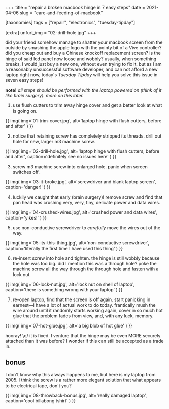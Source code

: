 +++
title = "repair a broken macbook hinge in 7 easy steps"
date = 2021-04-06
slug = "care-and-feeding-of-macbook"

[taxonomies]
tags = ["repair", "electronics", "tuesday-tipday"]

[extra]
unfurl_img = "02-drill-hole.jpg"
+++

did your friend somehow manage to shatter your macbook screen from the outside by smashing the apple logo with the pointy bit of a Vive controller? did you cheap out and buy a Chinese knockoff replacement screen? is the hinge of said lcd panel now loose and wobbly? usually, when something breaks, I would just buy a new one, without even trying to fix it. but as I am a reasonably unsuccessful software developer, and can not afford a new laptop right now, today's _Tuesday Tipday_ will help you solve this issue in seven easy steps!

<!-- more -->

**note!** _all steps should be performed with the laptop powered on (think of it like brain surgery). more on this later._

1. use flush cutters to trim away hinge cover and get a better look at what is going on.

{{
  img(
    img='01-trim-cover.jpg',
    alt='laptop hinge with flush cutters, before and after'
  )
}}

2. notice that retaining screw has completely stripped its threads. drill out hole for new, larger m3 machine screw.

{{
  img(
    img='02-drill-hole.jpg',
    alt='laptop hinge with flush cutters, before and after',
    caption='definitely see no issues here'
  )
}}

3. screw m3 machine screw into enlarged hole. panic when screen switches off.

{{
  img(
    img='03-it-broke.jpg',
    alt='screwdriver and blank laptop screen',
    caption='danger!'
  )
}}

4. luckily we caught that early (brain surgery)! remove screw and find that pan head was crushing very, very, tiny, delicate power and data wires.

{{
  img(
    img='04-crushed-wires.jpg',
    alt='crushed power and data wires',
    caption='yikes!'
  )
}}

5. use non-conductive screwdriver to _carefully_ move the wires out of the way.

{{
  img(
    img='05-its-this-thing.jpg',
    alt='non-conductive screwdriver',
    caption='literally the first time I have used this thing'
  )
}}

6. re-insert screw into hole and tighten. the hinge is still wobbly because the hole was too big. did I mention this was a through hole? poke the machine screw all the way through the through hole and fasten with a lock nut.

{{
  img(
    img='06-lock-nut.jpg',
    alt='lock nut on shell of laptop',
    caption='there is something wrong with your laptop'
  )
}}

7. re-open laptop, find that the screen is off again. start panicking in earnest—I have a lot of actual work to do today. frantically mush the wire around until it randomly starts working again, cover in so much hot glue that the problem fades from view, and, with any luck, memory.

{{
  img(
    img='07-hot-glue.jpg',
    alt='a big blob of hot glue'
  )
}}

hooray! \o/ it is fixed. I venture that the hinge may be even MORE securely attached than it was before? I wonder if this can still be accepted as a trade in.

## bonus

I don't know why this always happens to me, but here is my laptop from 2005. I think the screw is a rather more elegant solution that what appears to be electrical tape, don't you?

{{
  img(
    img='08-throwback-bonus.jpg',
    alt='really damaged laptop',
    caption='cool billabong tshirt'
  )
}}
